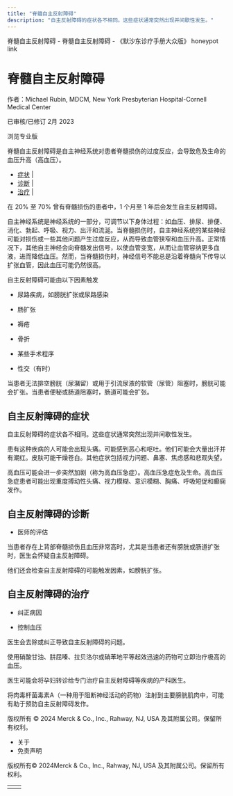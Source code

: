 ```yaml
---
title: "脊髓自主反射障碍"
description: "自主反射障碍的症状各不相同。这些症状通常突然出现并间歇性发生。"
---
```


﻿脊髓自主反射障碍 \- 脊髓自主反射障碍 \- 《默沙东诊疗手册大众版》 honeypot link

# 脊髓自主反射障碍

作者：Michael Rubin, MDCM, New York Presbyterian Hospital-Cornell Medical Center

已审核/已修订 2月 2023

浏览专业版

脊髓自主反射障碍是自主神经系统对患者脊髓损伤的过度反应，会导致危及生命的血压升高（高血压）。

- [症状](#症状_v54075390_zh) \|
- [诊断](#诊断_v54075395_zh) \|
- [治疗](#治疗_v54075402_zh) \|

在 20% 至 70% 曾有脊髓损伤的患者中，1 个月至 1 年后会发生自主反射障碍。

自主神经系统是神经系统的一部分，可调节以下身体过程：如血压、排尿、排便、消化、勃起、呼吸、视力、出汗和流涎。当脊髓损伤时，自主神经系统的某些神经可能对损伤或一些其他问题产生过度反应，从而导致血管狭窄和血压升高。正常情况下，其他自主神经会向脊髓发出信号，以使血管变宽，从而让血管容纳更多血液，进而降低血压。然而，当脊髓损伤时，神经信号不能总是沿着脊髓向下传导以扩张血管，因此血压可能仍然很高。

自主反射障碍可能由以下因素触发

- 尿路疾病，如膀胱扩张或尿路感染

- 肠扩张

- 褥疮

- 骨折

- 某些手术程序

- 性交（有时）


当患者无法排空膀胱（尿潴留）或用于引流尿液的软管（尿管）阻塞时，膀胱可能会扩张。当患者便秘或肠道阻塞时，肠道可能会扩张。

## 自主反射障碍的症状

自主反射障碍的症状各不相同。这些症状通常突然出现并间歇性发生。

患有这种疾病的人可能会出现头痛。可能感到恶心和呕吐。他们可能会大量出汗并有潮红。皮肤可能干燥苍白。其他症状包括视力问题、鼻塞、焦虑感和悲观失望。

高血压可能会进一步突然加剧（称为高血压急症）。高血压急症危及生命。高血压急症患者可能出现重度搏动性头痛、视力模糊、意识模糊、胸痛、呼吸短促和癫痫发作。

## 自主反射障碍的诊断

- 医师的评估


当患者存在上背部脊髓损伤且血压非常高时，尤其是当患者还有膀胱或肠道扩张时，医生会怀疑自主反射障碍。

他们还会检查自主反射障碍的可能触发因素，如膀胱扩张。

## 自主反射障碍的治疗

- 纠正病因

- 控制血压


医生会去除或纠正导致自主反射障碍的问题。

使用硝酸甘油、肼屈嗪、拉贝洛尔或硝苯地平等起效迅速的药物可立即治疗极高的血压。

医生可能会将孕妇转诊给专门治疗自主反射障碍等疾病的产科医生。

将肉毒杆菌毒素A（一种用于阻断神经活动的药物）注射到主要膀胱肌肉中，可能有助于预防自主反射障碍发作。



版权所有 © 2024
Merck & Co., Inc., Rahway, NJ, USA 及其附属公司。保留所有权利。

- 关于
- 免责声明

版权所有© 2024Merck & Co., Inc., Rahway, NJ, USA 及其附属公司。保留所有权利。

|     |     |
| --- | --- |
|  |  |